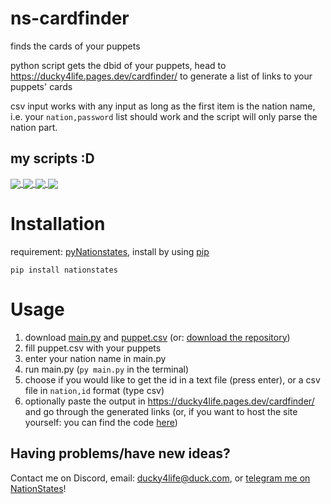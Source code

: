# ns-cardfinder

finds the cards of your puppets

python script gets the dbid of your puppets, head to https://ducky4life.pages.dev/cardfinder/ to generate a list of links to your puppets' cards

csv input works with any input as long as the first item is the nation name, i.e. your `nation,password` list should work and the script will only parse the nation part.

## my scripts :D

<a href="https://github.com/ducky4life/ns-detag">
  <img align="center" src="https://ducky4life.vercel.app/api/pin/?username=ducky4life&repo=ns-detag&theme=algolia" />
</a>
<a href="https://github.com/ducky4life/ns-blender">
  <img align="center" src="https://ducky4life.vercel.app/api/pin/?username=ducky4life&repo=ns-blender&theme=algolia" />
</a>
<a href="https://github.com/ducky4life/ns-zombie">
  <img align="center" src="https://ducky4life.vercel.app/api/pin/?username=ducky4life&repo=ns-zombie&theme=algolia" />
</a>
<a href="https://github.com/ducky4life/ns-cardfinder">
  <img align="center" src="https://ducky4life.vercel.app/api/pin/?username=ducky4life&repo=ns-cardfinder&theme=algolia" />
</a>

# Installation

requirement: [pyNationstates](https://github.com/DolphDev/pynationstates), install by using [pip](https://pip.pypa.io/en/stable/installation/)

```
pip install nationstates
```

# Usage

1. download [main.py](https://github.com/ducky4life/ns-cardfinder/blob/main/main.py) and [puppet.csv](https://github.com/ducky4life/ns-cardfinder/blob/main/puppet.csv) (or: [download the repository](https://github.com/ducky4life/ns-cardfinder/archive/refs/heads/main.zip))
2. fill puppet.csv with your puppets
3. enter your nation name in main.py
4. run main.py (`py main.py` in the terminal)
5. choose if you would like to get the id in a text file (press enter), or a csv file in `nation,id` format (type csv)
6. optionally paste the output in https://ducky4life.pages.dev/cardfinder/ and go through the generated links (or, if you want to host the site yourself: you can find the code [here](https://github.com/ducky4life/ducky4life.github.io/tree/main/cardfinder))

## Having problems/have new ideas?

Contact me on Discord, email: ducky4life@duck.com, or [telegram me on NationStates](https://www.nationstates.net/page=compose_telegram?tgto=ducky)!
